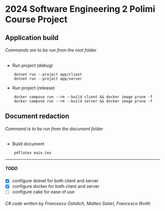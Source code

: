 # 2024 Software Engineering 2 Polimi Course Project

## Application build

###### Commands are to be run from the root folder

- Run project (debug)
```
    dotnet run --project app/client
    dotnet run --project app/server
```
- Run project (release)
```
    docker compose run --rm --build client && docker image prune -f
    docker compose run --rm --build server && docker image prune -f
```

## Document redaction

###### Command is to be run from the document folder

- Build document
```
    pdflatex main.tex
```

- - -

##### TODO
- [x] configure dotnet for both client and server
- [x] configure docker for both client and server
- [ ] configure cake for ease of use

###### C# code written by Francesco Ostidich, Matteo Salari, Francesco Rivitti

